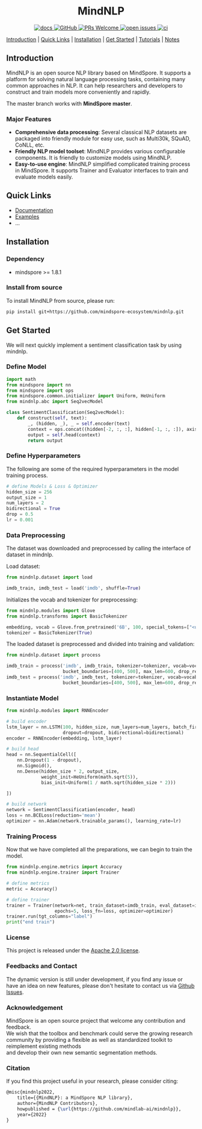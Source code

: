# <center> MindNLP

<p align="center">
    <a href="https://mindnlp.cqu.ai/en/latest/">
        <img alt="docs" src="https://img.shields.io/badge/docs-latest-blue">
    </a>
    <a href="https://github.com/mindspore-lab/mindnlp/blob/master/LICENSE">
        <img alt="GitHub" src="https://img.shields.io/github/license/mindspore-lab/mindnlp.svg">
    </a>
    <a href="https://github.com/mindspore-lab/mindnlp/pulls">
        <img alt="PRs Welcome" src="https://img.shields.io/badge/PRs-welcome-pink.svg">
    </a>
    <a href="https://github.com/mindspore-lab/mindnlp/issues">
        <img alt="open issues" src="https://img.shields.io/github/issues/mindspore-lab/mindnlp">
    </a>
    <a href="https://github.com/mindspore-lab/mindnlp/actions">
        <img alt="ci" src="https://github.com/mindspore-lab/mindnlp/actions/workflows/ci_pipeline.yaml/badge.svg">
    </a>
</p>

[Introduction](#introduction) |
[Quick Links](#quick-links) |
[Installation](#installation) |
[Get Started](#get-started) |
[Tutorials](#tutorials) |
[Notes](#notes)

## Introduction

MindNLP is an open source NLP library based on MindSpore. It supports a platform for solving natural language processing tasks, containing many common approaches in NLP. It can help researchers and developers to construct and train models more conveniently and rapidly.

The master branch works with **MindSpore master**.

### Major Features

- **Comprehensive data processing**: Several classical NLP datasets are packaged into friendly module for easy use, such as Multi30k, SQuAD, CoNLL, etc.
- **Friendly NLP model toolset**: MindNLP provides various configurable components. It is friendly to customize models using MindNLP.
- **Easy-to-use engine**: MindNLP simplified complicated training process in MindSpore. It supports Trainer and Evaluator interfaces to train and evaluate models easily.

## Quick Links

- [Documentation](https://mindnlp.cqu.ai/en/latest/)
- [Examples](https://github.com/mindspore-ecosystem/mindnlp/tree/master/examples)
- ...

## Installation

### Dependency

- mindspore >= 1.8.1

### Install from source

To install MindNLP from source, please run:

```bash
pip install git+https://github.com/mindspore-ecosystem/mindnlp.git
```

## Get Started

We will next quickly implement a sentiment classification task by using mindnlp.

### Define Model

```python
import math
from mindspore import nn
from mindspore import ops
from mindspore.common.initializer import Uniform, HeUniform
from mindnlp.abc import Seq2vecModel

class SentimentClassification(Seq2vecModel):
    def construct(self, text):
        _, (hidden, _), _ = self.encoder(text)
        context = ops.concat((hidden[-2, :, :], hidden[-1, :, :]), axis=1)
        output = self.head(context)
        return output
```
    
### Define Hyperparameters
The following are some of the required hyperparameters in the model training process.
```python
# define Models & Loss & Optimizer
hidden_size = 256
output_size = 1
num_layers = 2
bidirectional = True
drop = 0.5
lr = 0.001
```

### Data Preprocessing
The dataset was downloaded and preprocessed by calling the interface of dataset in mindnlp.

Load dataset:
```python
from mindnlp.dataset import load

imdb_train, imdb_test = load('imdb', shuffle=True)
```

Initializes the vocab and tokenizer for preprocessing:
```python
from mindnlp.modules import Glove
from mindnlp.transforms import BasicTokenizer

embedding, vocab = Glove.from_pretrained('6B', 100, special_tokens=["<unk>", "<pad>"], dropout=drop)
tokenizer = BasicTokenizer(True)
```

The loaded dataset is preprocessed and divided into training and validation:
```python
from mindnlp.dataset import process

imdb_train = process('imdb', imdb_train, tokenizer=tokenizer, vocab=vocab, \
                     bucket_boundaries=[400, 500], max_len=600, drop_remainder=True)
imdb_test = process('imdb', imdb_test, tokenizer=tokenizer, vocab=vocab, \
                     bucket_boundaries=[400, 500], max_len=600, drop_remainder=False)
```

### Instantiate Model
```python
from mindnlp.modules import RNNEncoder

# build encoder
lstm_layer = nn.LSTM(100, hidden_size, num_layers=num_layers, batch_first=True,
                     dropout=dropout, bidirectional=bidirectional)
encoder = RNNEncoder(embedding, lstm_layer)

# build head
head = nn.SequentialCell([
    nn.Dropout(1 - dropout),
    nn.Sigmoid(),
    nn.Dense(hidden_size * 2, output_size,
             weight_init=HeUniform(math.sqrt(5)),
             bias_init=Uniform(1 / math.sqrt(hidden_size * 2)))

])

# build network
network = SentimentClassification(encoder, head)
loss = nn.BCELoss(reduction='mean')
optimizer = nn.Adam(network.trainable_params(), learning_rate=lr)
```

### Training Process
Now that we have completed all the preparations, we can begin to train the model.
```python
from mindnlp.engine.metrics import Accuracy
from mindnlp.engine.trainer import Trainer

# define metrics
metric = Accuracy()

# define trainer
trainer = Trainer(network=net, train_dataset=imdb_train, eval_dataset=imdb_valid, metrics=metric,
                  epochs=5, loss_fn=loss, optimizer=optimizer)
trainer.run(tgt_columns="label")
print("end train")
```

<!-- ## Tutorials

- (list of more tutorials...) -->

<!-- ## Notes -->

### License

This project is released under the [Apache 2.0 license](LICENSE).

### Feedbacks and Contact

The dynamic version is still under development, if you find any issue or have an idea on new features, please don't hesitate to contact us via [Github Issues](https://github.com/mindspore-lab/mindnlp/issues).

### Acknowledgement

MindSpore is an open source project that welcome any contribution and feedback.  
We wish that the toolbox and benchmark could serve the growing research  
community by providing a flexible as well as standardized toolkit to reimplement existing methods  
and develop their own new semantic segmentation methods.

### Citation

If you find this project useful in your research, please consider citing:

```latex
@misc{mindnlp2022,
    title={{MindNLP}: a MindSpore NLP library},
    author={MindNLP Contributors},
    howpublished = {\url{https://github.com/mindlab-ai/mindnlp}},
    year={2022}
}
```
